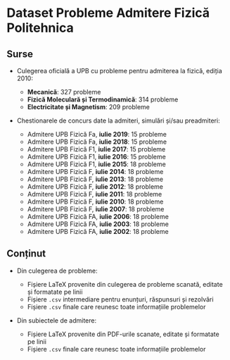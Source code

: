 # Dataset Probleme Admitere Fizică Politehnica

## Surse

- Culegerea oficială a UPB cu probleme pentru admiterea la fizică, ediția 2010:
    - **Mecanică**: 327 probleme
    - **Fizică Moleculară și Termodinamică**: 314 probleme
    - **Electricitate și Magnetism**: 209 probleme

- Chestionarele de concurs date la admiteri, simulări și/sau preadmiteri:
    - Admitere UPB Fizică Fa, **iulie 2019**: 15 probleme
    - Admitere UPB Fizică Fa, **iulie 2018**: 15 probleme
    - Admitere UPB Fizică F1, **iulie 2017**: 15 probleme
    - Admitere UPB Fizică F1, **iulie 2016**: 15 probleme
    - Admitere UPB Fizică F1, **iulie 2015**: 18 probleme
    - Admitere UPB Fizică F, **iulie 2014**: 18 probleme
    - Admitere UPB Fizică F, **iulie 2013**: 18 probleme
    - Admitere UPB Fizică F, **iulie 2012**: 18 probleme
    - Admitere UPB Fizică F, **iulie 2011**: 18 probleme
    - Admitere UPB Fizică F, **iulie 2010**: 18 probleme
    - Admitere UPB Fizică F, **iulie 2007**: 18 probleme
    - Admitere UPB Fizică FA, **iulie 2006**: 18 probleme
    - Admitere UPB Fizică FA, **iulie 2003**: 18 probleme
    - Admitere UPB Fizică FA, **iulie 2002**: 18 probleme

## Conținut

- Din culegerea de probleme:
    - Fișiere LaTeX provenite din culegerea de probleme scanată, editate și formatate pe linii
    - Fișiere `.csv` intermediare pentru enunțuri, răspunsuri și rezolvări
    - Fișiere `.csv` finale care reunesc toate informațiile problemelor

- Din subiectele de admitere:
    - Fișiere LaTeX provenite din PDF-urile scanate, editate și formatate pe linii
    - Fișiere `.csv` finale care reunesc toate informațiile problemelor
